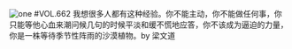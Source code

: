![one](http://image.wufazhuce.com/FmWIDxjR-NUd91AC85lTyGdqKpLq)
#VOL.662
我想很多人都有这种经验。你不能主动，你不能做任何事，你只能等他心血来潮问候几句的时候平淡和缓不慌地应答，你不该成为逼迫的力量，你是一株等待季节性阵雨的沙漠植物。by 梁文道